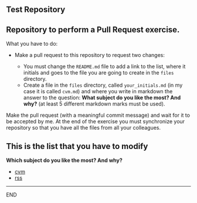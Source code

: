 ## Test Repository

## Repository to perform a Pull Request exercise.

What you have to do:

* Make a pull request to this repository to request two changes:

    * You must change the `README.md` file to add a link to the list, where it initials and goes to the file you are going to create in the `files` directory.
    * Create a file in the `files` directory, called `your_initials.md` (in my case it is called `cvm.md`) and where you write in markdown the answer to the question: **What subject do you like the most? And why?** (at least 5 different markdown marks must be used).

Make the pull request (with a meaningful commit message) and wait for it to be accepted by me. At the end of the exercise you must synchronize your repository so that you have all the files from all your colleagues.

## This is the list that you have to modify

**Which subject do you like the most? And why?**

* [cvm](files/cvm.md)
* [rss](files/rss.md)
---

END
